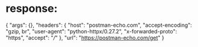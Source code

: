 # response:

{
    "args": {},
    "headers": {
        "host": "postman-echo.com",
        "accept-encoding": "gzip, br",
        "user-agent": "python-httpx/0.27.2",
        "x-forwarded-proto": "https",
        "accept": "*/*"
    },
    "url": "https://postman-echo.com/get"
}
